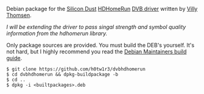 Debian package for the [Silicon Dust][1] [HDHomeRun][2] [DVB driver][3] written by [Villy Thomsen][4].

*I will be extending the driver to pass singal strength and symbol
quality information from the hdhomerun library.*

Only package sources are provided.  You must build the DEB's yourself.  It's
not hard, but I highly recommend you read the [Debian Maintainers build guide][5].

    $ git clone https://github.com/h0tw1r3/dvbhdhomerun
    $ cd dvbhdhomerun && dpkg-buildpackage -b
    $ cd ..
    $ dpkg -i <builtpackages>.deb

[1]: http://silicomdust.com/
[2]: http://www.silicondust.com/support/hdhomerun/downloads/linux/
[3]: http://sourceforge.net/projects/dvbhdhomerun/
[4]: mailto:tfylliv@gmail.com
[5]: http://www.debian.org/doc/manuals/maint-guide/build.en.html
